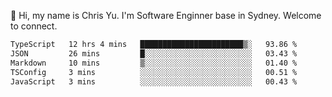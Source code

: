 👋 Hi, my name is Chris Yu. I'm Software Enginner base in Sydney. Welcome to connect.

<!--START_SECTION:waka-->

```txt
TypeScript   12 hrs 4 mins   ███████████████████████▒░   93.86 %
JSON         26 mins         █░░░░░░░░░░░░░░░░░░░░░░░░   03.43 %
Markdown     10 mins         ▒░░░░░░░░░░░░░░░░░░░░░░░░   01.40 %
TSConfig     3 mins          ░░░░░░░░░░░░░░░░░░░░░░░░░   00.51 %
JavaScript   3 mins          ░░░░░░░░░░░░░░░░░░░░░░░░░   00.43 %
```

<!--END_SECTION:waka-->
